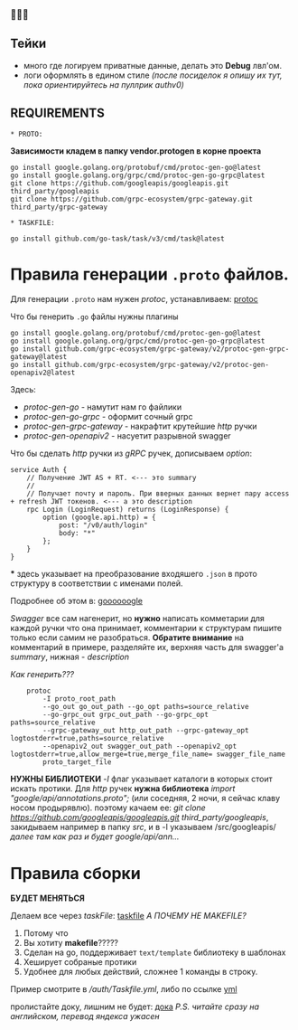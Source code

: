 ### 🍎🍏💨

## Тейки
- много где логируем приватные данные, делать это **Debug** лвл'ом.
- логи оформлять в едином стиле *(после посиделок я опишу их тут, пока ориентируйтесь на пуллрик authv0)*

## REQUIREMENTS
    * PROTO:
**Зависимости кладем в папку vendor.protogen в корне проекта**
```
go install google.golang.org/protobuf/cmd/protoc-gen-go@latest
go install google.golang.org/grpc/cmd/protoc-gen-go-grpc@latest
git clone https://github.com/googleapis/googleapis.git third_party/googleapis
git clone https://github.com/grpc-ecosystem/grpc-gateway.git third_party/grpc-gateway
```
    * TASKFILE:
```
go install github.com/go-task/task/v3/cmd/task@latest
```

# Правила генерации `.proto` файлов.

Для генерации `.proto` нам нужен *protoc*, устанавливаем: [protoc](https://github.com/protocolbuffers/protobuf)

Что бы генерить `.go` файлы нужны плагины
```
go install google.golang.org/protobuf/cmd/protoc-gen-go@latest
go install google.golang.org/grpc/cmd/protoc-gen-go-grpc@latest
go install github.com/grpc-ecosystem/grpc-gateway/v2/protoc-gen-grpc-gateway@latest
go install github.com/grpc-ecosystem/grpc-gateway/v2/protoc-gen-openapiv2@latest
```

Здесь: 
+ *protoc-gen-go* - намутит нам го файлики
+ *protoc-gen-go-grpc* - оформит сочный grpc
+ *protoc-gen-grpc-gateway* - накрафтит крутейшие *http* ручки
+ *protoc-gen-openapiv2* - насуетит разрывной swagger

Что бы сделать *http* ручки из *gRPC* ручек, дописываем *option*:
```
service Auth {
    // Получение JWT AS + RT. <--- это summary
    //
    // Получает почту и пароль. При вверных данных вернет пару access + refresh JWT токенов. <--- а это description
    rpc Login (LoginRequest) returns (LoginResponse) {
        option (google.api.http) = {
            post: "/v0/auth/login"
            body: "*"
        };
    }
}
```

**\*** здесь указывает на преобразование входяшего `.json` в прото структуру в соответствии с именами полей.

Подробнее об этом в: [goooooogle](https://cloud.google.com/endpoints/docs/grpc/transcoding)

*Swagger* все сам нагенерит, но **нужно** написать комметарии для каждой ручки что она принимает, комментарии к структурам пишите только если самим не разобраться. **Обратите внимание** на комментарий в примере, разделяйте их, верхняя часть для swagger'а *summary*, нижная - *description*

*Как генерить???*

```
    protoc 
        -I proto_root_path
        --go_out go_out_path --go_opt paths=source_relative
        --go-grpc_out grpc_out_path --go-grpc_opt paths=source_relative
        --grpc-gateway_out http_out_path --grpc-gateway_opt logtostderr=true,paths=source_relative
        --openapiv2_out swagger_out_path --openapiv2_opt logtostderr=true,allow_merge=true,merge_file_name= swagger_file_name
        proto_target_file

```

**НУЖНЫ БИБЛИОТЕКИ**
*-I* флаг указывает каталоги в которых стоит искать протики. Для *http* ручек **нужна библиотека** *import "google/api/annotations.proto";* (или соседняя, 2 ночи, я сейчас клаву носом продырявлю).
поэтому качаем ее: *git clone https://github.com/googleapis/googleapis.git third_party/googleapis*, закидываем например в папку *src*, и в -I указываем /src/googleapis/ *далее там как раз и будет google/api/ann...*

# Правила сборки

**БУДЕТ МЕНЯТЬСЯ**

Делаем все через *taskFile*: [taskfile](https://taskfile.dev/installation/)
*А ПОЧЕМУ НЕ MAKEFILE?*
1. Потому что
2. Вы хотиту **makefile**?????
3. Сделан на go, поддерживает `text/template` библиотеку в шаблонах
4. Хеширует собраные протики
5. Удобнее для любых действий, сложнее 1 команды в строку.

Пример смотрите в */auth/Taskfile.yml*, либо по ссылке [yml](https://github.com/WantBeASleep/yir7sem/blob/7c57411f7b26311919488a1225d9add602334c2d/auth/Taskfile.yml)

пролистайте доку, лишним не будет: [дока](https://taskfile.dev/usage/)
*P.S. читайте сразу на английском, перевод яндекса ужасен*